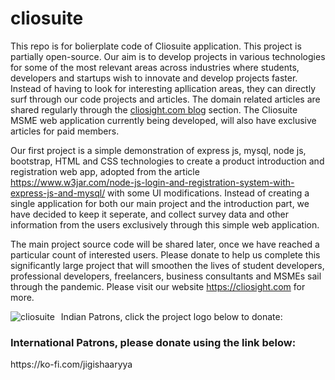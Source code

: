 # cliosuite
This repo is for bolierplate code of Cliosuite application. This project is partially open-source. 
Our aim is to develop projects in various technologies for some of the most relevant areas across industries 
where students, developers and startups wish to innovate and develop projects faster. Instead of having to look for interesting 
apllication areas, they can directly surf through our code projects and articles.
The domain related articles are shared regularly through the <a href="https://cliosight.com/1000-ideas">cliosight.com blog</a> section. The Cliosuite MSME web application 
currently being developed, will also have exclusive articles for paid members.

Our first project is a simple demonstration of express js, mysql, node js, bootstrap, HTML and CSS technologies 
to create a product introduction and registration web app, adopted from the article https://www.w3jar.com/node-js-login-and-registration-system-with-express-js-and-mysql/ with some UI modifications.
Instead of creating a single application for both our main project and the introduction part, we have decided to 
keep it seperate, and collect survey data and other information from the users exclusively through this simple web application.

The main project source code will be shared later, once we have reached a particular count of interested users.
Please donate to help us complete this significantly large project that will smoothen the lives of student developers, professional developers, freelancers, business consultants and MSMEs sail through the pandemic.
Please visit our website https://cliosight.com for more.

Indian Patrons, click the project logo below to donate:
<a href="https://rzp.io/l/pnH5Xs3"><img src="https://isteam.wsimg.com/ip/2b686ac9-9aec-461e-830c-6306813e4be1/newlogo.jpg/:/cr=t:0%25,l:0%25,w:100%25,h:100%25/rs=w:600,h:300,cg:true" alt="cliosuite" style="float: left; margin-right: 10px;" /></a>


<h3><b>International Patrons, please donate using the link below:</b></h3>
https://ko-fi.com/jigishaaryya
